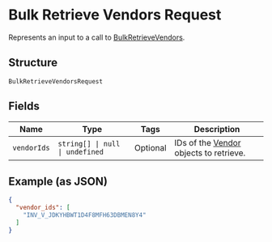 
# Bulk Retrieve Vendors Request

Represents an input to a call to [BulkRetrieveVendors](../../doc/api/vendors.md#bulk-retrieve-vendors).

## Structure

`BulkRetrieveVendorsRequest`

## Fields

| Name | Type | Tags | Description |
|  --- | --- | --- | --- |
| `vendorIds` | `string[] \| null \| undefined` | Optional | IDs of the [Vendor](entity:Vendor) objects to retrieve. |

## Example (as JSON)

```json
{
  "vendor_ids": [
    "INV_V_JDKYHBWT1D4F8MFH63DBMEN8Y4"
  ]
}
```

